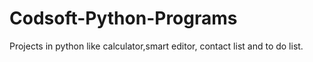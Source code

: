 # Codsoft-Python-Programs
Projects in python like calculator,smart editor, contact list and to do list.
